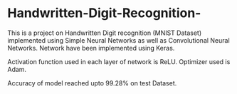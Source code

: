 # Handwritten-Digit-Recognition-

This is a project on Handwritten Digit recognition (MNIST Dataset) implemented using Simple Neural Networks as well as Convolutional Neural Networks. Network have been implemented using Keras.

Activation function used in each layer of network is ReLU. Optimizer used is Adam.

Accuracy of model reached upto 99.28% on test Dataset.
